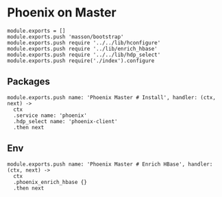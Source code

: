 
# Phoenix on Master

    module.exports = []
    module.exports.push 'masson/bootstrap'
    module.exports.push require '../../lib/hconfigure'
    module.exports.push require '../lib/enrich_hbase'
    module.exports.push require '../../lib/hdp_select'
    module.exports.push require('./index').configure

## Packages

    module.exports.push name: 'Phoenix Master # Install', handler: (ctx, next) ->
      ctx
      .service name: 'phoenix'
      .hdp_select name: 'phoenix-client'
      .then next

## Env

    module.exports.push name: 'Phoenix Master # Enrich HBase', handler: (ctx, next) ->
      ctx
      .phoenix_enrich_hbase {}
      .then next
